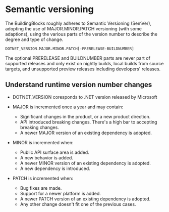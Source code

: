 # Semantic versioning
The BuildingBlocks roughly adheres to Semantic Versioning (SemVer), adopting the use of MAJOR.MINOR.PATCH versioning (with some adaptions), using the various parts of the version number to describe the degree and type of change.

```
DOTNET_VERSION.MAJOR.MINOR.PATCH[-PRERELEASE-BUILDNUMBER]
```
The optional PRERELEASE and BUILDNUMBER parts are never part of supported releases and only exist on nightly builds, local builds from source targets, and unsupported preview releases including developers' releases.

## Understand runtime version number changes
- DOTNET_VERSION coresponds to .NET version released by Microsoft

- MAJOR is incremented once a year and may contain:
  - Significant changes in the product, or a new product direction.
  - API introduced breaking changes. There's a high bar to accepting breaking changes.
  - A newer MAJOR version of an existing dependency is adopted.

- MINOR is incremented when:
  - Public API surface area is added.
  - A new behavior is added.
  - A newer MINOR version of an existing dependency is adopted.
  - A new dependency is introduced.

- PATCH is incremented when:
  - Bug fixes are made.
  - Support for a newer platform is added.
  - A newer PATCH version of an existing dependency is adopted.
  - Any other change doesn't fit one of the previous cases.
